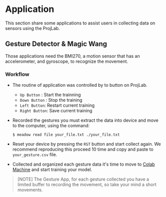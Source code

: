 # Application
This section share some applications to assist users in collecting data on sensors using the ProjLab.

## Gesture Detector & Magic Wang
Those applications need the BMI270, a motion sensor that has an accelerometer, and gyroscope, to recognize the movement.

### Workflow
- The routine of application was controlled by to button on ProjLab.
    - `Up Button` : Start the trainning
    -  `Down Button` : Stop the training
    -  `Left Button`: Restart current training
    -  `Right Button`: Save current training

- Recorded the gestures you must extract the data into device and move to the computer, using the command:
    ```
    $ meadow read file your_file.txt ./your_file.txt
    ``` 
- Reset your device by pressing the `RST` button and start collect again. We recommend reproducing this proceed 10 time and copy and paste to `your_gesture.csv` file.

- Collected and organized each gesture data it's time to move to [Colab Machine][1] and start training your model.

>[NOTE]
  The Gesture App, for each gesture collected you have a limited buffer to recording the movement, so take your mind a short movements.

[1]: https://colab.research.google.com/drive/1ZjYB2r6U4jTtcKxQGC0esBYEMOv2YJ5f?usp=sharing